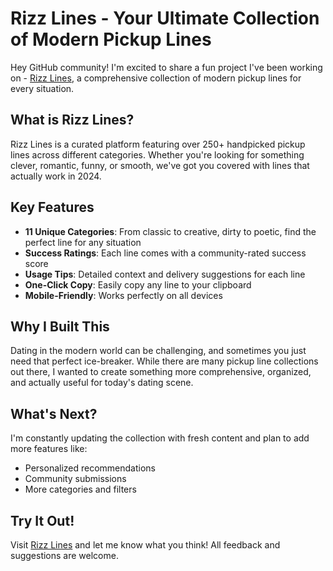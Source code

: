 # Rizz Lines - Your Ultimate Collection of Modern Pickup Lines

Hey GitHub community! I'm excited to share a fun project I've been working on - [Rizz Lines](https://rizzlines.site), a comprehensive collection of modern pickup lines for every situation.

## What is Rizz Lines?

Rizz Lines is a curated platform featuring over 250+ handpicked pickup lines across different categories. Whether you're looking for something clever, romantic, funny, or smooth, we've got you covered with lines that actually work in 2024.

## Key Features

- **11 Unique Categories**: From classic to creative, dirty to poetic, find the perfect line for any situation
- **Success Ratings**: Each line comes with a community-rated success score
- **Usage Tips**: Detailed context and delivery suggestions for each line
- **One-Click Copy**: Easily copy any line to your clipboard
- **Mobile-Friendly**: Works perfectly on all devices

## Why I Built This

Dating in the modern world can be challenging, and sometimes you just need that perfect ice-breaker. While there are many pickup line collections out there, I wanted to create something more comprehensive, organized, and actually useful for today's dating scene.

## What's Next?

I'm constantly updating the collection with fresh content and plan to add more features like:
- Personalized recommendations
- Community submissions
- More categories and filters

## Try It Out!

Visit [Rizz Lines](https://rizzlines.site) and let me know what you think! All feedback and suggestions are welcome.
